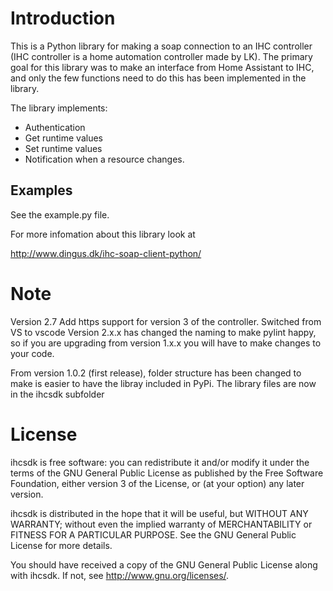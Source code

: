 # Introduction

This is a Python library for making a soap connection to an IHC controller
(IHC controller is a home automation controller made by LK). 
The primary goal for this library was to make an interface from Home Assistant to IHC, 
and only the few functions need to do this has been implemented in the library.

The library implements:

* Authentication
* Get runtime values
* Set runtime values
* Notification when a resource changes. 
 
## Examples

See the example.py file.

For more infomation about this library look at

http://www.dingus.dk/ihc-soap-client-python/

# Note

Version 2.7 Add https support for version 3 of the controller. Switched from VS to vscode
Version 2.x.x has changed the naming to make pylint happy, so if you are upgrading from 
version 1.x.x you will have to make changes to your code. 

From version 1.0.2 (first release), folder structure has been changed to make is easier
to have the libray included in PyPi. The library files are now in the ihcsdk subfolder

# License

ihcsdk is free software: you can redistribute it and/or modify
it under the terms of the GNU General Public License as published by
the Free Software Foundation, either version 3 of the License, or
(at your option) any later version.

ihcsdk is distributed in the hope that it will be useful,
but WITHOUT ANY WARRANTY; without even the implied warranty of
MERCHANTABILITY or FITNESS FOR A PARTICULAR PURPOSE.  See the
GNU General Public License for more details.

You should have received a copy of the GNU General Public License
along with ihcsdk.  If not, see <http://www.gnu.org/licenses/>.

